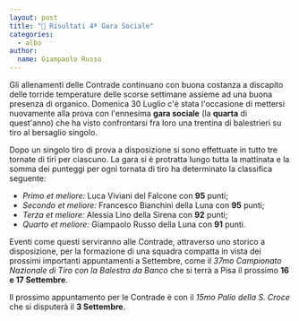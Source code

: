 ```yaml
---
layout: post
title: "🎯 Risultati 4ª Gara Sociale"
categories: 
  - albo
author:
  name: Giampaolo Russo
---
```


Gli allenamenti delle Contrade continuano con buona costanza a discapito delle torride temperature delle scorse settimane assieme ad una buona presenza di organico.
Domenica 30 Luglio c'è stata l'occasione di mettersi nuovamente alla prova con l'ennesima **gara sociale** (la **quarta** di quest'anno) che ha visto confrontarsi fra loro una trentina di balestrieri su tiro al bersaglio singolo.

<!-- more -->

Dopo un singolo tiro di prova a disposizione si sono effettuate in tutto tre tornate di tiri per ciascuno.
La gara si è protratta lungo tutta la mattinata e la somma dei punteggi per ogni tornata di tiro ha determinato la classifica seguente:

* *Primo et meliore:* Luca Viviani del Falcone con **95** punti;
* *Secondo et meliore:* Francesco Bianchini della Luna con **95** punti;
* *Terza et meliore:* Alessia Lino della Sirena con **92** punti;
* *Quarto et meliore:* Giampaolo Russo della Luna con **91** punti.

Eventi come questi serviranno alle Contrade, attraverso uno storico a disposizione, per la formazione di una squadra compatta in vista dei prossimi importanti appuntamenti a Settembre, come il *37mo Campionato Nazionale di Tiro con la Balestra da Banco* che si terrà a Pisa il prossimo **16 e 17 Settembre**.

Il prossimo appuntamento per le Contrade è con il *15mo Palio della S. Croce* che si disputerà il **3 Settembre**.
